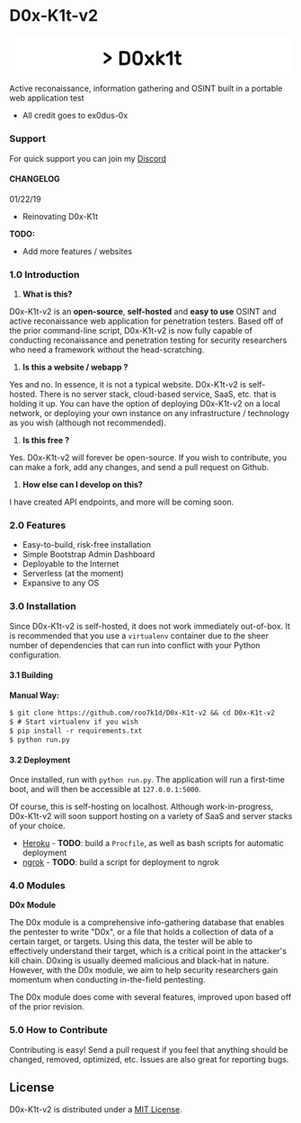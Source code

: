 # D0x-K1t-v2

![logo](.gitbook/assets/logo.png)

Active reconaissance, information gathering and OSINT built in a portable web application test

* All credit goes to ex0dus-0x

### Support

For quick support you can join my [Discord](https://discord.gg/QQaWvMkFbs)

#### CHANGELOG

01/22/19

* Reinovating D0x-K1t

**TODO:**

* Add more features / websites

### 1.0 Introduction

1. **What is this?**

D0x-K1t-v2 is an **open-source**, **self-hosted** and **easy to use** OSINT and active reconaissance web application for penetration testers. Based off of the prior command-line script, D0x-K1t-v2 is now fully capable of conducting reconaissance and penetration testing for security researchers who need a framework without the head-scratching.

1. **Is this a website / webapp ?**

Yes and no. In essence, it is not a typical website. D0x-K1t-v2 is self-hosted. There is no server stack, cloud-based service, SaaS, etc. that is holding it up. You can have the option of deploying D0x-K1t-v2 on a local network, or deploying your own instance on any infrastructure / technology as you wish \(although not recommended\).

1. **Is this free ?**

Yes. D0x-K1t-v2 will forever be open-source. If you wish to contribute, you can make a fork, add any changes, and send a pull request on Github.

1. **How else can I develop on this?**

I have created API endpoints, and more will be coming soon.

### 2.0 Features

* Easy-to-build, risk-free installation
* Simple Bootstrap Admin Dashboard
* Deployable to the Internet
* Serverless \(at the moment\)
* Expansive to any OS

### 3.0 Installation

Since D0x-K1t-v2 is self-hosted, it does not work immediately out-of-box. It is recommended that you use a `virtualenv` container due to the sheer number of dependencies that can run into conflict with your Python configuration.

#### 3.1 Building

**Manual Way:**

```text
$ git clone https://github.com/roo7k1d/D0x-K1t-v2 && cd D0x-K1t-v2
$ # Start virtualenv if you wish
$ pip install -r requirements.txt
$ python run.py
```

#### 3.2 Deployment

Once installed, run with `python run.py`. The application will run a first-time boot, and will then be accessible at `127.0.0.1:5000`.

Of course, this is self-hosting on localhost. Although work-in-progress, D0x-K1t-v2 will soon support hosting on a variety of SaaS and server stacks of your choice.

* [Heroku](https://www.heroku.com/) - **TODO**: build a `Procfile`, as well as bash scripts for automatic deployment
* [ngrok](https://ngrok.com/) - **TODO**: build a script for deployment to ngrok

### 4.0 Modules

**D0x Module**

The D0x module is a comprehensive info-gathering database that enables the pentester to write "D0x", or a file that holds a collection of data of a certain target, or targets. Using this data, the tester will be able to effectively understand their target, which is a critical point in the attacker's kill chain. D0xing is usually deemed malicious and black-hat in nature. However, with the D0x module, we aim to help security researchers gain momentum when conducting in-the-field pentesting.

The D0x module does come with several features, improved upon based off of the prior revision.

### 5.0 How to Contribute

Contributing is easy! Send a pull request if you feel that anything should be changed, removed, optimized, etc. Issues are also great for reporting bugs.

## License

D0x-K1t-v2 is distributed under a [MIT License](https://choosealicense.com/licenses/mit/).

